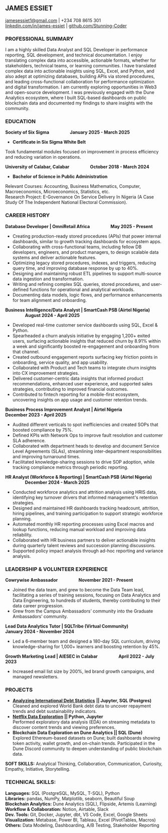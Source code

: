 ## JAMES ESSIET  
[jamesessiet1@gmail.com](mailto:jamesessiet1@gmail.com) | \+234 708 8615 301  
[linkedin.com/in/james-essiet](http://linkedin.com/in/james-essiet)  | [github.com/Stunning-Coder](http://github.com/Stunning-Coder)

### PROFESSIONAL SUMMARY  
I am a highly skilled Data Analyst and SQL Developer in performance reporting, SQL development, and technical documentation. I enjoy translating complex data into accessible, actionable formats, whether for stakeholders, technical teams, or learning communities. I have translated complex data into actionable insights using SQL, Excel, and Python, and also adept at optimizing databases, building APIs via stored procedures, and leading cross-functional collaboration for performance optimization and digital transformation. I am currently exploring opportunities in Web3 and open-source development. I was previously engaged with the Dune Analytics ecosystem, where I built SQL-based dashboards on public blockchain data and documented my findings to share insights with the community.

### EDUCATION  
**Society of Six Sigma &nbsp;&nbsp;&nbsp;&nbsp;&nbsp;&nbsp;&nbsp;&nbsp;&nbsp;&nbsp;&nbsp;&nbsp;&nbsp;&nbsp;&nbsp;&nbsp;&nbsp;&nbsp; January 2025 \- March 2025**

* **Certificate in Six Sigma White Belt**

Took fundamental modules focused on improvement in process efficiency and reducing variation in operations.

**University of Calabar, Calabar &nbsp;&nbsp;&nbsp;&nbsp;&nbsp;&nbsp;&nbsp;&nbsp;&nbsp;&nbsp;&nbsp;&nbsp;&nbsp;&nbsp;&nbsp;&nbsp;&nbsp;&nbsp; October 2018 \- March 2024**

* **Bachelor of Science in Public Administration**

Relevant Courses: Accounting, Business Mathematics, Computer, Macroeconomics, Microeconomics, Statistics, etc.  
Research Project: E-Governance On Service Delivery In Nigeria (A Case Study Of The Independent National Electoral Commission).

### CAREER HISTORY  
**Database Developer | OmniRetail Africa &nbsp;&nbsp;&nbsp;&nbsp;&nbsp;&nbsp;&nbsp;&nbsp;&nbsp;&nbsp;&nbsp;&nbsp;&nbsp;&nbsp;&nbsp;&nbsp;&nbsp;&nbsp; May 2025 \- Present**
* Creating production-ready stored procedures (APIs) that power internal dashboards, similar to growth tracking dashboards for ecosystem apps.  
* Collaborating with cross-functional teams, including fellow DB developers, engineers, and product managers, to design scalable data systems and deliver actionable features.  
* Optimizing legacy stored procedures, indexes, and triggers, reducing query time, and improving database response by up to 40%.  
* Designing and maintaining robust ETL pipelines to support multi-source data ingestion and transformation.  
* Writing and refining complex SQL queries, stored procedures, and user-defined functions for operational and analytical workloads.  
* Documenting data models, logic flows, and performance enhancements for team alignment and onboarding.

**Business Intelligence/Data Analyst | SmartCash PSB (Airtel Nigeria) &nbsp;&nbsp;&nbsp;&nbsp;&nbsp;&nbsp;&nbsp;&nbsp;&nbsp;&nbsp;&nbsp;&nbsp;&nbsp;&nbsp;&nbsp;&nbsp;&nbsp;&nbsp; August 2024 \- April 2025**

* Developed real-time customer service dashboards using SQL, Excel & Python.  
* Spearheaded a churn analysis initiative by engaging 1,200+ exited users, surfacing actionable insights that reduced churn by 8.91% within a week and significantly boosted re-engagement and onboarding from that channel.  
* Created outbound engagement reports surfacing key friction points in onboarding, service quality, and app usability.  
* Collaborated with Product and Tech teams to integrate churn insights into CX improvement strategies.  
* Delivered customer-centric data insights that informed product recommendations, enhanced user experience, and supported sales strategies, contributing to improved financial outcomes.  
* Contributed to fintech reporting for a mobile-first ecosystem, uncovering insights on app usage and customer retention trends.

**Business Process Improvement Analyst | Airtel Nigeria &nbsp;&nbsp;&nbsp;&nbsp;&nbsp;&nbsp;&nbsp;&nbsp;&nbsp;&nbsp;&nbsp;&nbsp;&nbsp;&nbsp;&nbsp;&nbsp;&nbsp;&nbsp; December 2023 \- April 2025**

* Audited different verticals to spot inefficiencies and created SOPs that boosted compliance by 75%.  
* Defined KPIs with Network Ops to improve fault resolution and customer SLA adherence.  
* Collaborated with department heads to develop and document Service Level Agreements (SLAs), streamlining inter-department responsibilities and improving turnaround times.  
* Facilitated knowledge-sharing sessions to drive SOP adoption, while tracking compliance metrics through periodic reporting.

**HR Analyst (Workforce & Reporting) | SmartCash PSB (Airtel Nigeria) &nbsp;&nbsp;&nbsp;&nbsp;&nbsp;&nbsp;&nbsp;&nbsp;&nbsp;&nbsp;&nbsp;&nbsp;&nbsp;&nbsp;&nbsp;&nbsp;&nbsp;&nbsp;  December 2024 \- March 2025**

* Conducted workforce analytics and attrition analysis using HRIS data, identifying key turnover drivers that informed management's retention strategies.  
* Designed and maintained HR dashboards tracking headcount, attrition, hiring pipelines, and training participation to support strategic workforce planning.  
* Automated monthly HR reporting processes using Excel macros and lookup functions, reducing manual workload and improving data reliability.  
* Collaborated with HR business partners to deliver actionable insights during quarterly talent reviews and succession planning discussions.  
* Supported policy impact analysis through ad-hoc reporting and variance analysis.

### LEADERSHIP & VOLUNTEER EXPERIENCE  
**Cowrywise Ambassador &nbsp;&nbsp;&nbsp;&nbsp;&nbsp;&nbsp;&nbsp;&nbsp;&nbsp;&nbsp;&nbsp;&nbsp;&nbsp;&nbsp;&nbsp;&nbsp;&nbsp;&nbsp; November 2021 \- Present**

* Joined the data team, and grew to become the Data Team lead, facilitating a series of training sessions, focusing on Data Analytics and Data Engineering, to hundreds of students, thereby contributing to their data career progression.  
* Grew from the Campus Ambassadors’ community into the Graduate Ambassadors’ community. 


**Lead Data Analytics Tutor | SQLTribe (Virtual Community) &nbsp;&nbsp;&nbsp;&nbsp;&nbsp;&nbsp;&nbsp;&nbsp;&nbsp;&nbsp;&nbsp;&nbsp;&nbsp;&nbsp;&nbsp;&nbsp;&nbsp;&nbsp; January 2024 \- November 2024**

* Led a 6-member team and designed a 180-day SQL curriculum, driving knowledge-sharing for 1,000+ learners and boosting retention by 45%.

**Growth Marketing Lead | AIESEC in Calabar &nbsp;&nbsp;&nbsp;&nbsp;&nbsp;&nbsp;&nbsp;&nbsp;&nbsp;&nbsp;&nbsp;&nbsp;&nbsp;&nbsp;&nbsp;&nbsp;&nbsp;&nbsp;  April 2022 \- July 2023**

* Increased email list size by 200%, led brand growth campaigns, and managed newsletters.

### PROJECTS

* [**Analyzing International Debt Statistics**](https://github.com/Stunning-Coder/Analyzing-International-Debt-Statistics) **|| Jupyter, SQL (Postgres)**  
  Cleaned and explored World Bank debt data to uncover repayment trends and debt sustainability indicators.  
* [**Netflix Data Exploration**](https://github.com/Stunning-Coder/Netflix-Movies-Data-Exploration) **|| Python, Jupyter**  
  Performed exploratory data analysis (EDA) on streaming metadata to discover content trends and viewing preferences.  
* **Blockchain Data Exploration on Dune Analytics || SQL (Dune)**  
  Explored Ethereum-based datasets on Dune; built dashboards showing token activity, wallet growth, and on-chain trends. Participated in the Dune Discord community to deepen understanding of public blockchain data.

**SOFT SKILLS:** Analytical Thinking, Collaboration, Communication, Curiosity, Empathy, Initiative, Storytelling.

### TECHNICAL SKILLS:  
**Languages:** SQL (PostgreSQL, MySQL, T-SQL), Python  
**Libraries:** pandas, NumPy, Matplotlib, seaborn, Beautiful Soup  
**Blockchain Analytics:** Dune Analytics (SQL), Flipside, Artemis (Learning)  
**Workflow & Collaboration:** Notion, Airtable, Slack  
**Dev. Tools:** Git, Docker, Jupyter, dbt, VS Code, Excel, Google Sheets  
**Visualization:** Metabase, Power BI, Tableau, Excel (PivotTables, Macros)  
**Others:** Data Modeling, Dashboarding, A/B Testing, Stakeholder Reporting
